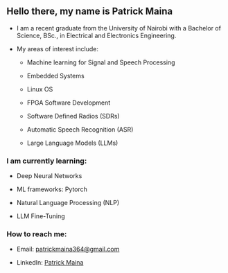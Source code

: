 ## Hello there, my name is Patrick Maina
- I am a recent graduate from the University of Nairobi with a Bachelor of Science, BSc., in Electrical and Electronics Engineering.

- My areas of interest include:
  - Machine learning for Signal and Speech Processing
   
  - Embedded Systems
  
  - Linux OS
  
  - FPGA Software Development
  
  - Software Defined Radios (SDRs)
  
  - Automatic Speech Recognition (ASR)
 
  - Large Language Models (LLMs)

### I am currently learning:
- Deep Neural Networks
  
- ML frameworks: Pytorch

- Natural Language Processing (NLP)

- LLM Fine-Tuning

### How to reach me:
- Email: patrickmaina364@gmail.com

- LinkedIn: [Patrick Maina](https://www.linkedin.com/in/patrick-maina-6515321b0/)
